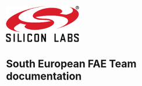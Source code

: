 <img src="images/silabs_logo.png" alt="Silabs Logo" width="200">

# South European FAE Team documentation


